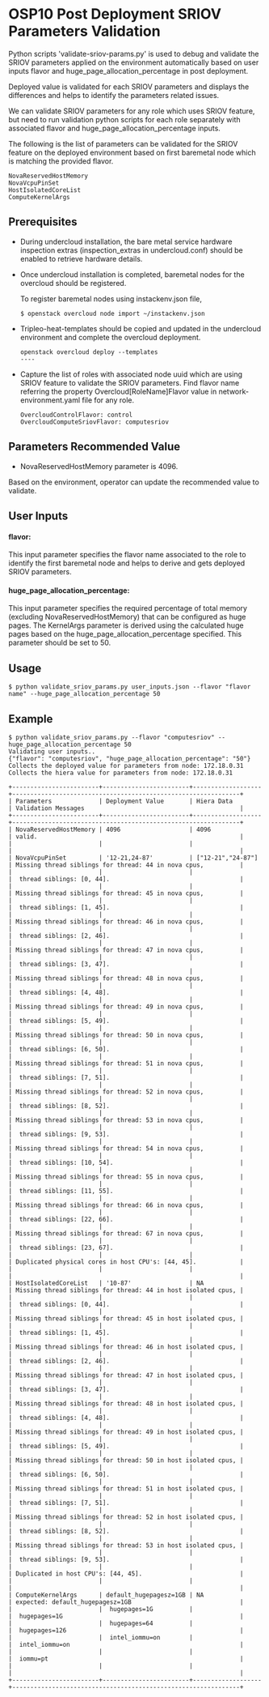 # OSP10 Post Deployment SRIOV Parameters Validation

Python scripts 'validate-sriov-params.py' is used to debug and validate the
SRIOV parameters applied on the environment automatically based on user inputs
flavor and huge_page_allocation_percentage in post deployment.

Deployed value is validated for each SRIOV parameters and displays
the differences and helps to identify the parameters related issues.

We can validate SRIOV parameters for any role which uses SRIOV feature, but
need to run validation python scripts for each role separately with associated
flavor and huge_page_allocation_percentage inputs.

The following is the list of parameters can be validated for the SRIOV feature
on the deployed environment based on first baremetal node which is matching
the provided flavor.

```
NovaReservedHostMemory
NovaVcpuPinSet
HostIsolatedCoreList
ComputeKernelArgs
```

## Prerequisites
* During undercloud installation, the bare metal service hardware
  inspection extras (inspection_extras in undercloud.conf) should be enabled to
  retrieve hardware details.
* Once undercloud installation is completed, baremetal nodes for the overcloud
  should be registered.

  To register baremetal nodes using instackenv.json file,
  ```
  $ openstack overcloud node import ~/instackenv.json
  ```
* Tripleo-heat-templates should be copied and updated in the undercloud
  environment and complete the overcloud deployment.
  ```
  openstack overcloud deploy --templates
  ----
  ``` 
* Capture the list of roles with associated node uuid which are using SRIOV
  feature to validate the SRIOV parameters.
  Find flavor name referring the property Overcloud[RoleName]Flavor value in
  network-environment.yaml file for any role.
  ```
  OvercloudControlFlavor: control
  OvercloudComputeSriovFlavor: computesriov
  ```

## Parameters Recommended Value
* NovaReservedHostMemory parameter is 4096.

Based on the environment, operator can update the recommended value to validate.

## User Inputs

#### flavor:                                                                    
This input parameter specifies the flavor name associated to the role to        
identify the first baremetal node and helps to derive and gets deployed
SRIOV parameters.

#### huge_page_allocation_percentage:
This input parameter specifies the required percentage of total memory
(excluding NovaReservedHostMemory) that can be configured as huge pages.
The KernelArgs parameter is derived using the calculated huge pages based
on the huge_page_allocation_percentage specified. This parameter should be
set to 50.

## Usage

```
$ python validate_sriov_params.py user_inputs.json --flavor "flavor name" --huge_page_allocation_percentage 50
```

## Example

```
$ python validate_sriov_params.py --flavor "computesriov" --huge_page_allocation_percentage 50
Validating user inputs..
{"flavor": "computesriov", "huge_page_allocation_percentage": "50"}
Collects the deployed value for parameters from node: 172.18.0.31
Collects the hiera value for parameters from node: 172.18.0.31

+------------------------+------------------------+-------------------+---------------------------------------------------------------+
| Parameters             | Deployment Value       | Hiera Data        | Validation Messages                                           |
+------------------------+------------------------+-------------------+---------------------------------------------------------------+
| NovaReservedHostMemory | 4096                   | 4096              | valid.                                                        |
|                        |                        |                   |                                                               |
| NovaVcpuPinSet         | '12-21,24-87'          | ["12-21","24-87"] | Missing thread siblings for thread: 44 in nova cpus,          |
|                        |                        |                   |  thread siblings: [0, 44].                                    |
|                        |                        |                   | Missing thread siblings for thread: 45 in nova cpus,          |
|                        |                        |                   |  thread siblings: [1, 45].                                    |
|                        |                        |                   | Missing thread siblings for thread: 46 in nova cpus,          |
|                        |                        |                   |  thread siblings: [2, 46].                                    |
|                        |                        |                   | Missing thread siblings for thread: 47 in nova cpus,          |
|                        |                        |                   |  thread siblings: [3, 47].                                    |
|                        |                        |                   | Missing thread siblings for thread: 48 in nova cpus,          |
|                        |                        |                   |  thread siblings: [4, 48].                                    |
|                        |                        |                   | Missing thread siblings for thread: 49 in nova cpus,          |
|                        |                        |                   |  thread siblings: [5, 49].                                    |
|                        |                        |                   | Missing thread siblings for thread: 50 in nova cpus,          |
|                        |                        |                   |  thread siblings: [6, 50].                                    |
|                        |                        |                   | Missing thread siblings for thread: 51 in nova cpus,          |
|                        |                        |                   |  thread siblings: [7, 51].                                    |
|                        |                        |                   | Missing thread siblings for thread: 52 in nova cpus,          |
|                        |                        |                   |  thread siblings: [8, 52].                                    |
|                        |                        |                   | Missing thread siblings for thread: 53 in nova cpus,          |
|                        |                        |                   |  thread siblings: [9, 53].                                    |
|                        |                        |                   | Missing thread siblings for thread: 54 in nova cpus,          |
|                        |                        |                   |  thread siblings: [10, 54].                                   |
|                        |                        |                   | Missing thread siblings for thread: 55 in nova cpus,          |
|                        |                        |                   |  thread siblings: [11, 55].                                   |
|                        |                        |                   | Missing thread siblings for thread: 66 in nova cpus,          |
|                        |                        |                   |  thread siblings: [22, 66].                                   |
|                        |                        |                   | Missing thread siblings for thread: 67 in nova cpus,          |
|                        |                        |                   |  thread siblings: [23, 67].                                   |
|                        |                        |                   | Duplicated physical cores in host CPU's: [44, 45].            |
|                        |                        |                   |                                                               |
| HostIsolatedCoreList   | '10-87'                | NA                | Missing thread siblings for thread: 44 in host isolated cpus, |
|                        |                        |                   |  thread siblings: [0, 44].                                    |
|                        |                        |                   | Missing thread siblings for thread: 45 in host isolated cpus, |
|                        |                        |                   |  thread siblings: [1, 45].                                    |
|                        |                        |                   | Missing thread siblings for thread: 46 in host isolated cpus, |
|                        |                        |                   |  thread siblings: [2, 46].                                    |
|                        |                        |                   | Missing thread siblings for thread: 47 in host isolated cpus, |
|                        |                        |                   |  thread siblings: [3, 47].                                    |
|                        |                        |                   | Missing thread siblings for thread: 48 in host isolated cpus, |
|                        |                        |                   |  thread siblings: [4, 48].                                    |
|                        |                        |                   | Missing thread siblings for thread: 49 in host isolated cpus, |
|                        |                        |                   |  thread siblings: [5, 49].                                    |
|                        |                        |                   | Missing thread siblings for thread: 50 in host isolated cpus, |
|                        |                        |                   |  thread siblings: [6, 50].                                    |
|                        |                        |                   | Missing thread siblings for thread: 51 in host isolated cpus, |
|                        |                        |                   |  thread siblings: [7, 51].                                    |
|                        |                        |                   | Missing thread siblings for thread: 52 in host isolated cpus, |
|                        |                        |                   |  thread siblings: [8, 52].                                    |
|                        |                        |                   | Missing thread siblings for thread: 53 in host isolated cpus, |
|                        |                        |                   |  thread siblings: [9, 53].                                    |
|                        |                        |                   | Duplicated in host CPU's: [44, 45].                           |
|                        |                        |                   |                                                               |
| ComputeKernelArgs      | default_hugepagesz=1GB | NA                | expected: default_hugepagesz=1GB                              |
|                        |  hugepages=1G          |                   |  hugepages=1G                                                 |
|                        |  hugepages=64          |                   |  hugepages=126                                                |
|                        |  intel_iommu=on        |                   |  intel_iommu=on                                               |
|                        |                        |                   |  iommu=pt                                                     |
|                        |                        |                   |                                                               |
+------------------------+------------------------+-------------------+---------------------------------------------------------------+
```
